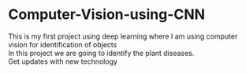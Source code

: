 # Computer-Vision-using-CNN
This is my first project using deep learning where I am using computer vision for identification of objects 
<br>
In this project we are going to identify the plant diseases.
<br>
Get updates with new technology
